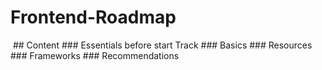 # Frontend-Roadmap
<img src="">
## Content
### Essentials before start Track
### Basics
### Resources
### Frameworks
### Recommendations
